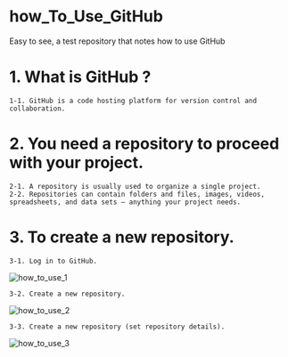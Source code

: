 # how_To_Use_GitHub

Easy to see, a test repository that notes how to use GitHub

# 1. What is GitHub ?
    1-1. GitHub is a code hosting platform for version control and collaboration.

# 2. You need a repository to proceed with your project.
    2-1. A repository is usually used to organize a single project.
    2-2. Repositories can contain folders and files, images, videos, spreadsheets, and data sets – anything your project needs.

# 3. To create a new repository.
    3-1. Log in to GitHub.
![how_to_use_1](https://user-images.githubusercontent.com/65026050/117087898-cc9f8d80-ad8b-11eb-8a38-e8b90e690de5.jpg)

    3-2. Create a new repository.
![how_to_use_2](https://user-images.githubusercontent.com/65026050/117088452-6a478c80-ad8d-11eb-9bb2-4d673854b27e.jpg)

    3-3. Create a new repository (set repository details).
![how_to_use_3](https://user-images.githubusercontent.com/65026050/117089049-51d87180-ad8f-11eb-92ac-3e4d4606da12.jpg)


